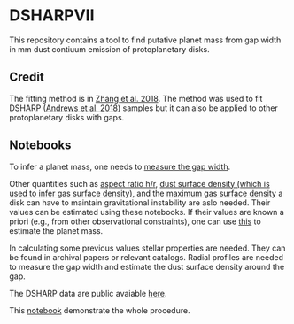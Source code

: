 # DSHARPVII

This repository contains a tool to find putative planet mass from gap width in mm dust contiuum emission of protoplanetary disks.

## Credit
The fitting method is in [Zhang et al. 2018](https://doi.org/10.3847/2041-8213/aaf744). The method was used to fit DSHARP ([Andrews et al. 2018](https://doi.org/10.3847/2041-8213/aaf744)) samples but it can also be applied to other protoplanetary disks with gaps.

## Notebooks
To infer a planet mass, one needs to [measure the gap width](linearfit/measure_widths.ipynb).


Other quantities such as [aspect ratio h/r](linearfit/claculate_hr.ipynb),
[dust surface density (which is used to infer gas surface density)](linearfit/calculate_sigmad.ipynb), and
the [maximum gas surface density](linearfit/calculate_sigmagGI.ipynb) a disk can have to maintain gravitational instability are aslo needed. Their values can be estimated using these notebooks. If their values are known a priori (e.g., from other observational constraints), one can use [this](linearfit/find_planet_mass.ipynb) to estimate the planet mass. 


In calculating some previous values stellar properties are needed. They can be found in archival papers or relevant catalogs. Radial profiles are needed to measure the gap width and estimate the dust surface density around the gap.


The DSHARP data are public avaiable [here](https://almascience.eso.org/almadata/lp/DSHARP/).


This [notebook](linearfit/automated_DSHARPVII.ipynb) demonstrate the whole procedure. 
